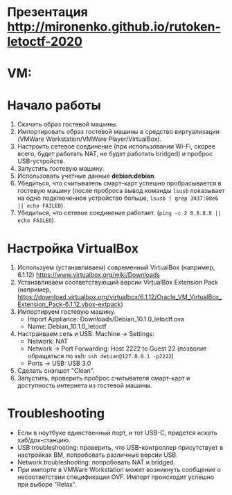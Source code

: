 # Презентация http://mironenko.github.io/rutoken-letoctf-2020

# VM: 

# Начало работы

1. Скачать образ гостевой машины.
2. Импортировать образ гостевой машины в средство виртуализации (VMWare Workstation/VMWare Player/VirtualBox).
3. Настроить сетевое соединение (при использовании Wi-Fi, скорее всего, будет работать NAT, не будет работать bridged) и проброс USB-устройств.
4. Запустить гостевую машину.
5. Использовать учетные данные **debian:debian**.
6. Убедиться, что считыватель смарт-карт успешно пробрасывается в гостевую машину (после проброса вывод команды `lsusb` показывает на одно подключенное устройство больше, `lsusb | grep 3437:08e6 || echo FAILED`).
7. Убедиться, что сетевое соединение работает. (`ping -c 2 8.8.8.8 || echo FAILED`).

# Настройка VirtualBox

1. Используем (устанавливаем) современный VirtualBox (например, 6.1.12) https://www.virtualbox.org/wiki/Downloads
2. Устанавливаем соответствующий версии VirtualBox Extension Pack (например, https://download.virtualbox.org/virtualbox/6.1.12/Oracle_VM_VirtualBox_Extension_Pack-6.1.12.vbox-extpack)
3. Импортируем гостевую машину.
	* Import Appliance: Downloads/Debian_10.1.0_letoctf.ova
	* Name: Debian_10.1.0_letoctf
4. Настраиваем сеть и USB: 
Machine -> Settings: 
	* Network: NAT
	* Network -> Port Forwarding: Host 2222 to Guest 22 (позволит обращаться по ssh: `ssh debian@127.0.0.1 -p2222`)
	* Ports -> USB: USB 3.0
5. Сделать снэпшот "Clean".
6. Запустить, проверить проброс считывателя смарт-карт и доступность интернета из гостевой машины.

# Troubleshooting

* Если в ноутбуке единственный порт, и тот USB-C, придется искать хаб/док-станцию.
* USB troubleshooting: проверить, что USB-контроллер присутствует в настройках ВМ, попробовать различные версии USB.
* Network troubleshooting: попробовать NAT и bridged.
* При импорте в VMWare Workstation может возникнуть сообщение о несоответствии спецификации OVF. Импорт проиcходит успешно при выборе "Relax".
